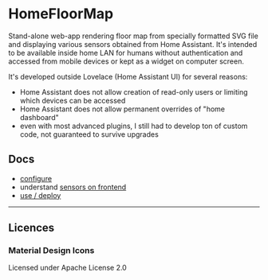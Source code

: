 # HomeFloorMap

Stand-alone web-app rendering floor map from specially formatted SVG file and displaying various sensors obtained from Home Assistant. It's intended to be available inside home LAN for humans without authentication and accessed from mobile devices or kept as a widget on computer screen.

It's developed outside Lovelace (Home Assistant UI) for several reasons:

- Home Assistant does not allow creation of read-only users or limiting which devices can be accessed
- Home Assistant does not allow permanent overrides of "home dashboard"
- even with most advanced plugins, I still had to develop ton of custom code, not guaranteed to survive upgrades

## Docs

- [configure](./docs/config.md)
- understand [sensors on frontend](./docs/sensors_frontend.md)
- [use / deploy](./docs/deploy.md)

---

## Licences

### Material Design Icons

Licensed under Apache License 2.0
